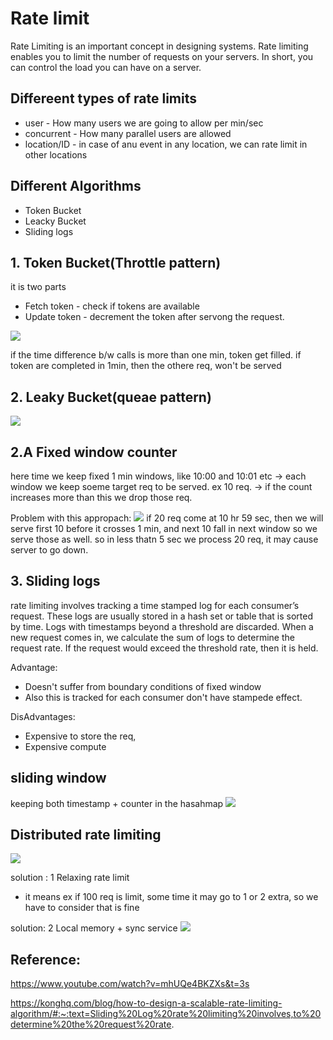 
# Rate limit

Rate Limiting is an important concept in designing systems. Rate limiting enables you to limit the number of requests on your servers. In short, you can control the load you can have on a server.


## Differeent types of rate limits
-  user - How many users we are going to allow per min/sec
-  concurrent - How many parallel users are allowed
-  location/ID - in case of anu event in any location, we can rate limit in other locations



##  Different Algorithms
- Token Bucket
- Leacky Bucket
- Sliding logs

## 1. Token Bucket(Throttle pattern)
it is two parts
- Fetch token - check if tokens are available
- Update token - decrement the token after servong the request.

![](assets/RL1.png)

if the time difference b/w calls is more than one min, token get filled.
if token are completed in 1min, then the othere req, won't be served

## 2. Leaky Bucket(queae pattern)

![](assets/RL2.png)

## 2.A Fixed window counter
here time we keep fixed 1 min windows, like 10:00 and 10:01 etc
-> each window we keep soeme target req to be served. ex 10 req.
-> if the count increases more than this we drop those req.

Problem with this appropach:
![](assets/RL2.png)
 if 20 req come at 10 hr 59 sec, then we will serve first 10 before it crosses 1 min, and next 10 fall in next window so we serve those as well. so in less thatn 5 sec we process 20 req, it may cause server to go down.

 ## 3. Sliding logs

 rate limiting involves tracking a time stamped log for each consumer’s request. These logs are usually stored in a hash set or table that is sorted by time. Logs with timestamps beyond a threshold are discarded. When a new request comes in, we calculate the sum of logs to determine the request rate. If the request would exceed the threshold rate, then it is held.

 Advantage:
 - Doesn't suffer from boundary conditions of fixed window
 - Also this is tracked for each consumer don't have stampede effect.

 DisAdvantages:
 - Expensive to store the req,
 - Expensive compute


 ## sliding window
 keeping both timestamp + counter in the hasahmap
![](assets/RL3.png)


## Distributed rate limiting

![](assets/RL4.png)

solution : 1
Relaxing rate limit
- it means ex if 100 req is limit, some time it may go to 1 or 2 extra, so we have to consider that is fine

solution: 2
Local memory + sync service
![](assets/RL5.png)


 ## Reference:

 https://www.youtube.com/watch?v=mhUQe4BKZXs&t=3s

 https://konghq.com/blog/how-to-design-a-scalable-rate-limiting-algorithm/#:~:text=Sliding%20Log%20rate%20limiting%20involves,to%20determine%20the%20request%20rate.